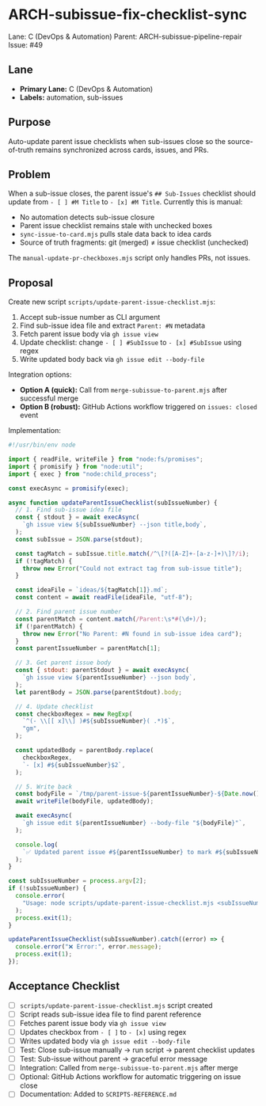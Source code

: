 # ARCH-subissue-fix-checklist-sync

Lane: C (DevOps & Automation)
Parent: ARCH-subissue-pipeline-repair
Issue: #49

## Lane

- **Primary Lane:** C (DevOps & Automation)
- **Labels:** automation, sub-issues

## Purpose

Auto-update parent issue checklists when sub-issues close so the source-of-truth remains synchronized across cards, issues, and PRs.

## Problem

When a sub-issue closes, the parent issue's `## Sub-Issues` checklist should update from `- [ ] #M Title` to `- [x] #M Title`. Currently this is manual:

- No automation detects sub-issue closure
- Parent issue checklist remains stale with unchecked boxes
- `sync-issue-to-card.mjs` pulls stale data back to idea cards
- Source of truth fragments: git (merged) ≠ issue checklist (unchecked)

The `manual-update-pr-checkboxes.mjs` script only handles PRs, not issues.

## Proposal

Create new script `scripts/update-parent-issue-checklist.mjs`:

1. Accept sub-issue number as CLI argument
2. Find sub-issue idea file and extract `Parent: #N` metadata
3. Fetch parent issue body via `gh issue view`
4. Update checklist: change `- [ ] #SubIssue` to `- [x] #SubIssue` using regex
5. Write updated body back via `gh issue edit --body-file`

Integration options:

- **Option A (quick):** Call from `merge-subissue-to-parent.mjs` after successful merge
- **Option B (robust):** GitHub Actions workflow triggered on `issues: closed` event

Implementation:

```javascript
#!/usr/bin/env node

import { readFile, writeFile } from "node:fs/promises";
import { promisify } from "node:util";
import { exec } from "node:child_process";

const execAsync = promisify(exec);

async function updateParentIssueChecklist(subIssueNumber) {
  // 1. Find sub-issue idea file
  const { stdout } = await execAsync(
    `gh issue view ${subIssueNumber} --json title,body`,
  );
  const subIssue = JSON.parse(stdout);

  const tagMatch = subIssue.title.match(/^\[?([A-Z]+-[a-z-]+)\]?/i);
  if (!tagMatch) {
    throw new Error("Could not extract tag from sub-issue title");
  }

  const ideaFile = `ideas/${tagMatch[1]}.md`;
  const content = await readFile(ideaFile, "utf-8");

  // 2. Find parent issue number
  const parentMatch = content.match(/Parent:\s*#(\d+)/);
  if (!parentMatch) {
    throw new Error("No Parent: #N found in sub-issue idea card");
  }
  const parentIssueNumber = parentMatch[1];

  // 3. Get parent issue body
  const { stdout: parentStdout } = await execAsync(
    `gh issue view ${parentIssueNumber} --json body`,
  );
  let parentBody = JSON.parse(parentStdout).body;

  // 4. Update checklist
  const checkboxRegex = new RegExp(
    `^(- \\[[ x]\\] )#${subIssueNumber}( .*)$`,
    "gm",
  );

  const updatedBody = parentBody.replace(
    checkboxRegex,
    `- [x] #${subIssueNumber}$2`,
  );

  // 5. Write back
  const bodyFile = `/tmp/parent-issue-${parentIssueNumber}-${Date.now()}.md`;
  await writeFile(bodyFile, updatedBody);

  await execAsync(
    `gh issue edit ${parentIssueNumber} --body-file "${bodyFile}"`,
  );

  console.log(
    `✅ Updated parent issue #${parentIssueNumber} to mark #${subIssueNumber} complete`,
  );
}

const subIssueNumber = process.argv[2];
if (!subIssueNumber) {
  console.error(
    "Usage: node scripts/update-parent-issue-checklist.mjs <subIssueNumber>",
  );
  process.exit(1);
}

updateParentIssueChecklist(subIssueNumber).catch((error) => {
  console.error("❌ Error:", error.message);
  process.exit(1);
});
```

## Acceptance Checklist

- [ ] `scripts/update-parent-issue-checklist.mjs` script created
- [ ] Script reads sub-issue idea file to find parent reference
- [ ] Fetches parent issue body via `gh issue view`
- [ ] Updates checkbox from `- [ ]` to `- [x]` using regex
- [ ] Writes updated body via `gh issue edit --body-file`
- [ ] Test: Close sub-issue manually → run script → parent checklist updates
- [ ] Test: Sub-issue without parent → graceful error message
- [ ] Integration: Called from `merge-subissue-to-parent.mjs` after merge
- [ ] Optional: GitHub Actions workflow for automatic triggering on issue close
- [ ] Documentation: Added to `SCRIPTS-REFERENCE.md`
